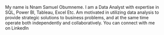My name is Nnam Samuel Obumneme.
I am a Data Analyst with expertise in SQL, Power BI, Tableau, Excel Etc. Am motivated in utilizing data analysis to provide strategic solutions to business problems, and at the same time operate both independently and collaboratively. 
You can connect with me on LinkedIn


<!---
Sammie042/Sammie042 is a ✨ special ✨ repository because its `README.md` (this file) appears on your GitHub profile.
You can click the Preview link to take a look at your changes.
--->
